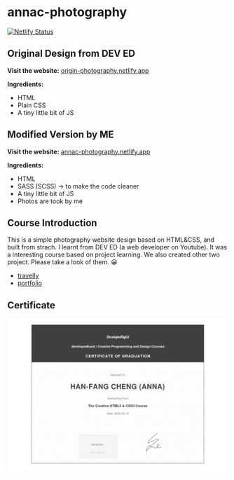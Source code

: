 # annac-photography

[![Netlify Status](https://api.netlify.com/api/v1/badges/d5b087de-2c06-4528-ae2e-6eba5259c052/deploy-status)](https://app.netlify.com/sites/origin-photography/deploys)

## Original Design from DEV ED

**Visit the website:** [origin-photography.netlify.app](https://origin-photography.netlify.app)

**Ingredients:**

* HTML
* Plain CSS
* A tiny little bit of JS

## Modified Version by ME

**Visit the website:** [annac-photography.netlify.app](https://annac-photography.netlify.app)

**Ingredients:**

* HTML
* SASS (SCSS) -> to make the code cleaner
* A tiny little bit of JS
* Photos are took by me

## Course Introduction

This is a simple photography website design based on HTML&CSS, and built from strach. I learnt from DEV ED (a web developer on Youtube). It was a interesting course based on project learning. We also created other two project. Please take a look of them. 😀

* [travelly](https://github.com/anna0625/annac-travelly)
* [portfolio](https://github.com/anna0625/annac-portfolio)

## Certificate

![Certificate](img/certificate-of-completion-for-the-creative-html5-css3-course.jpg)
